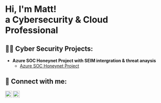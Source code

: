<h1>Hi, I'm Matt! <br/>a Cybersecurity & Cloud Professional</h1>
  
<h2>👨‍💻 Cyber Security Projects:</h2>

- <b>Azure SOC Honeynet Project with SEIM intergration & threat anaysis</b>
  - [Azure SOC Honeynet Project](https://github.com/mattjsnow/azure-soc-honeynet)

<h2> 🤳 Connect with me:</h2>

[<img align="left" alt="JoshMadakor | Blog" width="22px" src="https://i.imgur.com/VQrybyP.png" />][blog]
[<img align="left" alt="JoshMadakor | LinkedIn" width="22px" src="https://cdn.jsdelivr.net/npm/simple-icons@v3/icons/linkedin.svg" />][linkedin]


[blog]: https://subtracted.io
[linkedin]: https://linkedin.com/in/msniegoski

<!--

